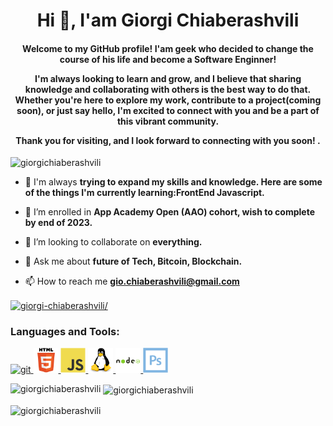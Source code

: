 <h1 align="center">Hi 👋, I'am Giorgi Chiaberashvili</h1>
<h4 align="center">Welcome to my GitHub profile! I'am geek who decided to change the course of his life and become a Software Enginner!

I'm always looking to learn and grow, and I believe that sharing knowledge and collaborating with others is the best way to do that. Whether you're here to explore my work, contribute to a project(coming soon), or just say hello, I'm excited to connect with you and be a part of this vibrant community.

Thank you for visiting, and I look forward to connecting with you soon!
.</h4>

<p align="left"> <img src="https://komarev.com/ghpvc/?username=giorgichiaberashvili&label=Profile%20views&color=0e75b6&style=flat" alt="giorgichiaberashvili" /> </p>

- 🔭 I'm always **trying to expand my skills and knowledge. Here are some of the things I'm currently learning:FrontEnd Javascript.**

- 🌱 I’m enrolled in **App Academy Open (AAO) cohort, wish to complete by end of 2023.**

- 👯 I’m looking to collaborate on **everything.**

- 💬 Ask me about **future of Tech, Bitcoin, Blockchain.**

- 📫 How to reach me **gio.chiaberashvili@gmail.com**


<p align="left">
<a href="https://linkedin.com/in/giorgi-chiaberashvili/" target="blank"><img align="center" src="https://raw.githubusercontent.com/rahuldkjain/github-profile-readme-generator/master/src/images/icons/Social/linked-in-alt.svg" alt="giorgi-chiaberashvili/" height="30" width="40" /></a>
</p>

<h3 align="left">Languages and Tools:</h3>
<p align="left"> <a href="https://git-scm.com/" target="_blank" rel="noreferrer"> <img src="https://www.vectorlogo.zone/logos/git-scm/git-scm-icon.svg" alt="git" width="40" height="40"/> </a> <a href="https://www.w3.org/html/" target="_blank" rel="noreferrer"> <img src="https://raw.githubusercontent.com/devicons/devicon/master/icons/html5/html5-original-wordmark.svg" alt="html5" width="40" height="40"/> </a> <a href="https://developer.mozilla.org/en-US/docs/Web/JavaScript" target="_blank" rel="noreferrer"> <img src="https://raw.githubusercontent.com/devicons/devicon/master/icons/javascript/javascript-original.svg" alt="javascript" width="40" height="40"/> </a> <a href="https://www.linux.org/" target="_blank" rel="noreferrer"> <img src="https://raw.githubusercontent.com/devicons/devicon/master/icons/linux/linux-original.svg" alt="linux" width="40" height="40"/> </a> <a href="https://nodejs.org" target="_blank" rel="noreferrer"> <img src="https://raw.githubusercontent.com/devicons/devicon/master/icons/nodejs/nodejs-original-wordmark.svg" alt="nodejs" width="40" height="40"/> </a> <a href="https://www.photoshop.com/en" target="_blank" rel="noreferrer"> <img src="https://raw.githubusercontent.com/devicons/devicon/master/icons/photoshop/photoshop-line.svg" alt="photoshop" width="40" height="40"/> </a> </p>

<p><img align="left" src="https://github-readme-stats.vercel.app/api/top-langs?username=giorgichiaberashvili&show_icons=true&locale=en&layout=compact" alt="giorgichiaberashvili" /></p>

<p>&nbsp;<img align="center" src="https://github-readme-stats.vercel.app/api?username=giorgichiaberashvili&show_icons=true&locale=en" alt="giorgichiaberashvili" /></p>

<p><img align="center" src="https://github-readme-streak-stats.herokuapp.com/?user=giorgichiaberashvili&" alt="giorgichiaberashvili" /></p>

